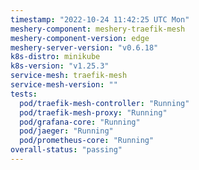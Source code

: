 ```yaml
---
timestamp: "2022-10-24 11:42:25 UTC Mon"
meshery-component: meshery-traefik-mesh
meshery-component-version: edge
meshery-server-version: "v0.6.18"
k8s-distro: minikube
k8s-version: "v1.25.3"
service-mesh: traefik-mesh
service-mesh-version: ""
tests:
  pod/traefik-mesh-controller: "Running"
  pod/traefik-mesh-proxy: "Running"
  pod/grafana-core: "Running"
  pod/jaeger: "Running"
  pod/prometheus-core: "Running"
overall-status: "passing"
---
```


